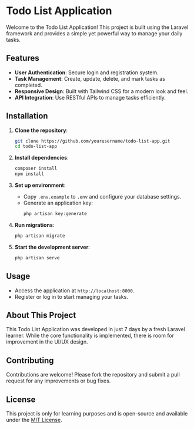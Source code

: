 # Todo List Application

Welcome to the Todo List Application! This project is built using the Laravel framework and provides a simple yet powerful way to manage your daily tasks.

## Features

- **User Authentication**: Secure login and registration system.
- **Task Management**: Create, update, delete, and mark tasks as completed.
- **Responsive Design**: Built with Tailwind CSS for a modern look and feel.
- **API Integration**: Use RESTful APIs to manage tasks efficiently.

## Installation

1. **Clone the repository**:
   ```bash
   git clone https://github.com/yourusername/todo-list-app.git
   cd todo-list-app
   ```

2. **Install dependencies**:
   ```bash
   composer install
   npm install
   ```

3. **Set up environment**:
   - Copy `.env.example` to `.env` and configure your database settings.
   - Generate an application key:
     ```bash
     php artisan key:generate
     ```

4. **Run migrations**:
   ```bash
   php artisan migrate
   ```

5. **Start the development server**:
   ```bash
   php artisan serve
   ```

## Usage

- Access the application at `http://localhost:8000`.
- Register or log in to start managing your tasks.

## About This Project

This Todo List Application was developed in just 7 days by a fresh Laravel learner. While the core functionality is implemented, there is room for improvement in the UI/UX design.

## Contributing

Contributions are welcome! Please fork the repository and submit a pull request for any improvements or bug fixes.

## License

This project is only for learning purposes and is open-source and available under the [MIT License](LICENSE).